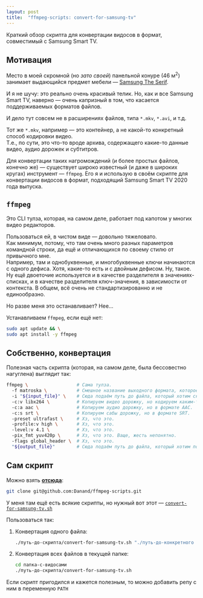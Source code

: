 ```yaml
---
layout: post
title:  "ffmpeg-scripts: convert-for-samsung-tv"
---
```


<span class="hidden">Краткий обзор скрипта для конвертации видосов в формат, совместимый с Samsung Smart TV.</span>

## Мотивация

Место в моей скромной (но _зато своей_) панельной конуре (46 м<sup>2</sup>) занимает выдающийся предмет мебели — [Samsung The Serif](https://www.samsung.com/ru/lifestyle-tvs/the-serif/highlights/).

И я не шучу: это реально очень красивый телик. Но, как и все Samsung Smart TV, наверно — очень капризный в том, что касается поддерживаемых форматов файлов.

И дело тут совсем не в расширениях файлов, типа `*.mkv`, `*.avi`, и т.д.

Тот же `*.mkv`, например — это контейнер, а не какой-то конкретный способ кодировки видео.<br />
Т.е., по сути, это что-то вроде архива, содержащего какие-то данные видео, аудио дорожек и субтитров.

Для конвертации таких нагромождений (и более простых файлов, конечно же) — существует широко известный (и даже в широких кругах) инструмент — `ffmpeg`. Его я и использую в своём скрипте для конвертации видосов в формат, подходящий Samsung Smart TV 2020 года выпуска.

## `ffmpeg`

Это CLI тулза, которая, на самом деле, работает под капотом у многих видео редакторов.

Пользоваться ей, в чистом виде — довольно тяжеловато.<br />
Как минимум, потому, что там очень много разных параметров командной строки, да ещё и отличающихся по своему стилю от привычного мне.<br />
Например, там и однобуквенные, и многобуквенные ключи начинаются с одного дефиса. Хотя, какие-то есть и с двойным дефисом. Ну, такое. Ну ещё двоеточие используется и в качестве разделителя в значениях-списках, и в качестве разделителя ключ-значения, в зависимости от контекста. В общем, всё очень не стандартизированно и не единообразно.

Но разве меня это останавливает? Нее...

Устанавливаем `ffmpeg`, если ещё нет:

```bash
sudo apt update && \
sudo apt install -y ffmpeg
```

## Собственно, конвертация

Полезная часть скрипта (которая, на самом деле, была бессовестно нагуглена) выглядит так:

```bash
ffmpeg \                  # Сама тулза.
  -f matroska \           # Смешное название выходного формата, которое обычно сокращают как MKV.
  -i "${input_file}" \    # Сюда подаём путь до файла, который хотим сконвертировать.
  -c:v libx264 \          # Копируем видео дорожку, но кодируем каким-то libx264 — хз, что это.
  -c:a aac \              # Копируем аудио дорожку, но в формате AAC.
  -c:s srt \              # Копируем сабы дорожку, но в формате SRT.
  -preset ultrafast \     # Хз, что это.
  -profile:v high \       # Хз, что это.
  -level:v 4.1 \          # Хз, что это.
  -pix_fmt yuv420p \      # Хз, что это. Ваще, жесть непонятно.
  -flags global_header \  # Хз, что это.
  "${output_file}"        # Сюда подаём путь до файла, который хотим получить на выхр.
```

## Сам скрипт

Можно взять [**отсюда**](https://github.com/Danand/ffmpeg-scripts):

```bash
git clone git@github.com:Danand/ffmpeg-scripts.git
```

У меня там ещё есть всякие скрипты, но нужный вот этот — [`convert-for-samsung-tv.sh`](https://github.com/Danand/ffmpeg-scripts/blob/main/convert-for-samsung-tv.sh)

Пользоваться так:

1. Конвертация одного файла:

   ```bash
   ./путь-до-скрипта/convert-for-samsung-tv.sh "./путь-до-конкретного файла"
   ```

2. Конвертация всех файлов в текущей папке:

   ```bash
   cd папка-с-видосами
   ./путь-до-скрипта/convert-for-samsung-tv.sh
   ```

Если скрипт пригодился и кажется полезным, то можно добавить репу с ним в переменную `PATH`
